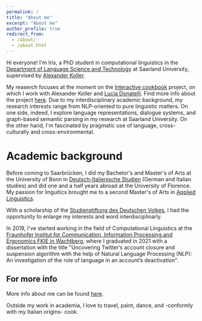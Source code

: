 ```yaml
---
permalink: /
title: "About me"
excerpt: "About me"
author_profile: true
redirect_from: 
  - /about/
  - /about.html
---
```


Hi everyone!
I'm Iris, a PhD student in computational linguistics in the [Department of Language Science and Technology](https://www.uni-saarland.de/en/department/lst.html) at Saarland University, supervised by [Alexander Koller](https://www.coli.uni-saarland.de/~koller/). 

My reaserch focuses at the moment on the [Interactive cookbook](https://github.com/interactive-cookbook) project, on which I work with Alexander Koller and [Lucia Donatelli](http://luciadonatelli.georgetown.domains/). Find more info about the project [here](https://saarland-informatics-campus.de/en/piece-of-news/interactive-cookbook/). Due to my interdisciplinary academic background, my research interests range from  NLP-oriented to pure linguistic matters. On one side, indeed, I explore language representations, dialogue systems, and graph-based semantic parsing in my research at Saarland University. On the other hand, I'm fascinated by pragmatic use of language, cross-culturally and cross-environmental.


Academic background
======
Before coming to Saarbrücken, I did my Bachelor's and Master's of Arts at the University of Bonn in [Deutsch-Italienische Studien](https://www.deutsch-italienische-studien.uni-bonn.de/) (German and Italian studies) and did one and a half years abroad at the University of Florence. My passion for linguitics brought me to a second Master's of Arts in [Applied Linguistics](https://www.uni-bonn.de/en/studying/degree-programs/degree-programs-a-z/applied-linguistics-ma). 

With a scholarship of the [Studienstiftung des Deutschen Volkes](https://www.studienstiftung.de/), I had the opportunity to enlarge my interests and word interdisciplinarly. 

In 2019, I've started working in the field of Computational Linguistics at the [Fraunhofer Institut for Communication, Information Processing and Ergonomics FKIE in Wachtberg](https://www.fkie.fraunhofer.de/), where I graduated in 2021 with a dissertation with the title "Uncovering Twitter’s account closure and suspension algorithm with the help of Natural Language Processing (NLP): An investigation of the role of language in an account’s deactivation".


For more info
------
More info about me can be found [here](https://www.linkedin.com/in/iris-ferrazzo-6bbb0518b/).

Outside my work in academia, I love to travel, paint, dance, and -conformly with my Italian origins- cook. 


